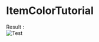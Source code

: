 # ItemColorTutorial

Result :<br>
![Test](https://nsa40.casimages.com/img/2020/12/17/mini_201217061205946623.png)
